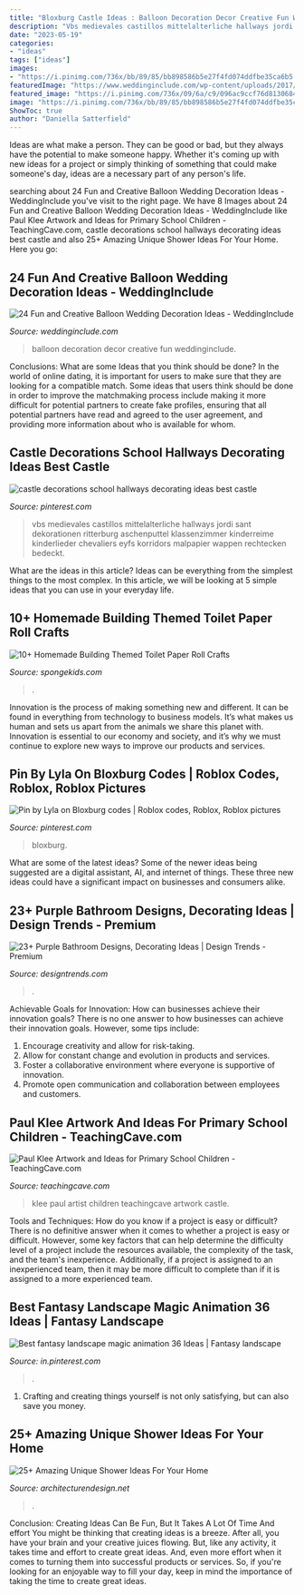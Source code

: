 ```yaml
---
title: "Bloxburg Castle Ideas : Balloon Decoration Decor Creative Fun Weddinginclude"
description: "Vbs medievales castillos mittelalterliche hallways jordi sant dekorationen ritterburg aschenputtel klassenzimmer kinderreime kinderlieder chevaliers eyfs korridors malpapier wappen rechtecken bedeckt"
date: "2023-05-19"
categories:
- "ideas"
tags: ["ideas"]
images:
- "https://i.pinimg.com/736x/bb/89/85/bb898586b5e27f4fd074ddfbe35ca6b5.jpg"
featuredImage: "https://www.weddinginclude.com/wp-content/uploads/2017/08/PrettyPerfect-Balloon-Decor-Ideas.jpg"
featured_image: "https://i.pinimg.com/736x/09/6a/c9/096ac9ccf76d81306841cd4d023dcf8b.jpg"
image: "https://i.pinimg.com/736x/bb/89/85/bb898586b5e27f4fd074ddfbe35ca6b5.jpg"
ShowToc: true
author: "Daniella Satterfield"
---
```



Ideas are what make a person. They can be good or bad, but they always have the potential to make someone happy. Whether it's coming up with new ideas for a project or simply thinking of something that could make someone's day, ideas are a necessary part of any person's life.

	

		
searching about 24 Fun and Creative Balloon Wedding Decoration Ideas - WeddingInclude you've visit to the right page. We have 8 Images about 24 Fun and Creative Balloon Wedding Decoration Ideas - WeddingInclude like Paul Klee Artwork and Ideas for Primary School Children - TeachingCave.com, castle decorations school hallways decorating ideas best castle and also 25+ Amazing Unique Shower Ideas For Your Home. Here you go:
		
    
## 24 Fun And Creative Balloon Wedding Decoration Ideas - WeddingInclude

<img loading=lazy src="https://www.weddinginclude.com/wp-content/uploads/2017/08/PrettyPerfect-Balloon-Decor-Ideas.jpg" onerror="this.onerror=null;this.src='https://tse3.mm.bing.net/th?id=OIP.fV2tvqp_HhxlEhcmNFmUvgHaLG&amp;pid=15.1';" alt="24 Fun and Creative Balloon Wedding Decoration Ideas - WeddingInclude">

_Source: weddinginclude.com_

>balloon decoration decor creative fun weddinginclude. 

	

Conclusions: What are some Ideas that you think should be done?
In the world of online dating, it is important for users to make sure that they are looking for a compatible match. Some ideas that users think should be done in order to improve the matchmaking process include making it more difficult for potential partners to create fake profiles, ensuring that all potential partners have read and agreed to the user agreement, and providing more information about who is available for whom.

    
## Castle Decorations School Hallways Decorating Ideas Best Castle

<img loading=lazy src="https://i.pinimg.com/736x/09/6a/c9/096ac9ccf76d81306841cd4d023dcf8b.jpg" onerror="this.onerror=null;this.src='https://tse2.mm.bing.net/th?id=OIP.GVG4rF9Fsqo6qWZjRWyiFgHaJ3&amp;pid=15.1';" alt="castle decorations school hallways decorating ideas best castle">

_Source: pinterest.com_

>vbs medievales castillos mittelalterliche hallways jordi sant dekorationen ritterburg aschenputtel klassenzimmer kinderreime kinderlieder chevaliers eyfs korridors malpapier wappen rechtecken bedeckt. 

	

What are the ideas in this article?
Ideas can be everything from the simplest things to the most complex. In this article, we will be looking at 5 simple ideas that you can use in your everyday life.

    
## 10+ Homemade Building Themed Toilet Paper Roll Crafts

<img loading=lazy src="https://spongekids.com/wp-content/uploads/2014/03/building-paper-roll-crafts/12-homemade-castle.jpg" onerror="this.onerror=null;this.src='https://tse4.mm.bing.net/th?id=OIP.1DChp0sORJ0lFn3-V9CJcgHaJ6&amp;pid=15.1';" alt="10+ Homemade Building Themed Toilet Paper Roll Crafts">

_Source: spongekids.com_

>. 

	

Innovation is the process of making something new and different. It can be found in everything from technology to business models. It’s what makes us human and sets us apart from the animals we share this planet with. Innovation is essential to our economy and society, and it’s why we must continue to explore new ways to improve our products and services.

    
## Pin By Lyla On Bloxburg Codes | Roblox Codes, Roblox, Roblox Pictures

<img loading=lazy src="https://i.pinimg.com/736x/3b/4e/ec/3b4eec2294902362d99ec40f6e665604.jpg" onerror="this.onerror=null;this.src='https://tse3.mm.bing.net/th?id=OIP.yGGI8KNbMocIzutFdGq28gHaJ3&amp;pid=15.1';" alt="Pin by Lyla on Bloxburg codes | Roblox codes, Roblox, Roblox pictures">

_Source: pinterest.com_

>bloxburg. 

	

What are some of the latest ideas?
Some of the newer ideas being suggested are a digital assistant, AI, and internet of things. These three new ideas could have a significant impact on businesses and consumers alike.

    
## 23+ Purple Bathroom Designs, Decorating Ideas | Design Trends - Premium

<img loading=lazy src="https://images.designtrends.com/wp-content/uploads/2016/03/04091505/Light-Purple-Shade-Bathroom-Design.jpg" onerror="this.onerror=null;this.src='https://tse2.mm.bing.net/th?id=OIP.saC5I7aSM6sImYZ3ZCY1dwHaLA&amp;pid=15.1';" alt="23+ Purple Bathroom Designs, Decorating Ideas | Design Trends - Premium">

_Source: designtrends.com_

>. 

	

Achievable Goals for Innovation: How can businesses achieve their innovation goals?
There is no one answer to how businesses can achieve their innovation goals. However, some tips include:
1. Encourage creativity and allow for risk-taking.
2. Allow for constant change and evolution in products and services.
3. Foster a collaborative environment where everyone is supportive of innovation. 
4. Promote open communication and collaboration between employees and customers.

    
## Paul Klee Artwork And Ideas For Primary School Children - TeachingCave.com

<img loading=lazy src="https://www.teachingcave.com/wp-content/uploads/2016/06/klee3.jpg" onerror="this.onerror=null;this.src='https://tse4.mm.bing.net/th?id=OIP.EriHM7v0i8JHQL-naRnqDgHaKd&amp;pid=15.1';" alt="Paul Klee Artwork and Ideas for Primary School Children - TeachingCave.com">

_Source: teachingcave.com_

>klee paul artist children teachingcave artwork castle. 

	

Tools and Techniques: How do you know if a project is easy or difficult?
There is no definitive answer when it comes to whether a project is easy or difficult. However, some key factors that can help determine the difficulty level of a project include the resources available, the complexity of the task, and the team's inexperience. Additionally, if a project is assigned to an inexperienced team, then it may be more difficult to complete than if it is assigned to a more experienced team.

    
## Best Fantasy Landscape Magic Animation 36 Ideas | Fantasy Landscape

<img loading=lazy src="https://i.pinimg.com/736x/bb/89/85/bb898586b5e27f4fd074ddfbe35ca6b5.jpg" onerror="this.onerror=null;this.src='https://tse1.mm.bing.net/th?id=OIP.DngP9HDrzRv6fTU6NhzwtAAAAA&amp;pid=15.1';" alt="Best fantasy landscape magic animation 36 Ideas | Fantasy landscape">

_Source: in.pinterest.com_

>. 

	

1. Crafting and creating things yourself is not only satisfying, but can also save you money.

    
## 25+ Amazing Unique Shower Ideas For Your Home

<img loading=lazy src="https://cdn.architecturendesign.net/wp-content/uploads/2016/03/AD-Amazing-Unique-Shower-Ideas-For-Your-Home-05.jpg" onerror="this.onerror=null;this.src='https://tse1.mm.bing.net/th?id=OIP.9SxlkA4FTw8sbadXbrnFewHaLG&amp;pid=15.1';" alt="25+ Amazing Unique Shower Ideas For Your Home">

_Source: architecturendesign.net_

>. 

	

Conclusion: Creating Ideas Can Be Fun, But It Takes A Lot Of Time And effort
You might be thinking that creating ideas is a breeze. After all, you have your brain and your creative juices flowing. But, like any activity, it takes time and effort to create great ideas. And, even more effort when it comes to turning them into successful products or services. So, if you're looking for an enjoyable way to fill your day, keep in mind the importance of taking the time to create great ideas.


